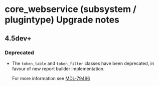 # core_webservice (subsystem / plugintype) Upgrade notes

## 4.5dev+

### Deprecated

- The `token_table` and `token_filter` classes have been deprecated, in favour of new report builder implementation.

  For more information see [MDL-79496](https://tracker.moodle.org/browse/MDL-79496)
